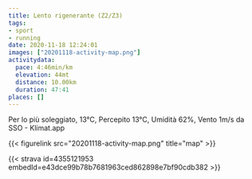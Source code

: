 ```yaml
---
title: Lento rigenerante (Z2/Z3) 
tags:
- sport
- running
date: 2020-11-18 12:24:01
images: ["20201118-activity-map.png"]
activitydata:
  pace: 4:46min/km
  elevation: 44mt
  distance: 10.00km
  duration: 47:41
places: []
---
```


Per lo più soleggiato, 13°C, Percepito 13°C, Umidità 62%, Vento 1m/s da SSO - Klimat.app

<!--more-->



{{< figurelink src="20201118-activity-map.png" title="map" >}}


{{< strava id=4355121953 embedId=e43dce99b78b7681963ced862898e7bf90cdb382 >}}
